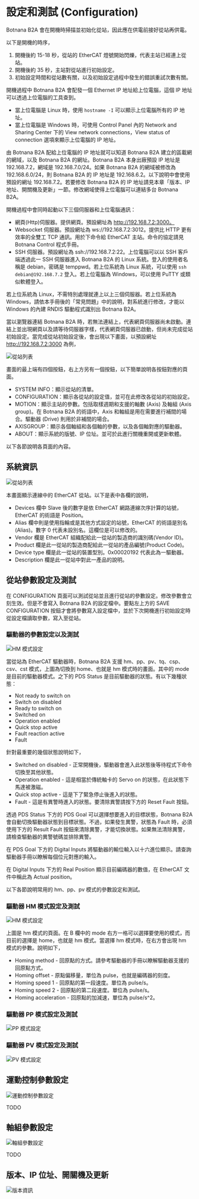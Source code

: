 # 設定和測試 (Configuration)

Botnana B2A 會在開機時掃描並初始化從站，因此應在供電前接好從站再供電。

以下是開機的時序，

1. 開機後約 15-18 秒，從站的 EtherCAT 燈號開始閃爍，代表主站已經連上從站。
2. 開機後約 35 秒，主站對從站進行初始設定。
3. 初始設定時間和從站數有關，以及初始設定過程中發生的錯誤重試次數有關。

開機過程中 Botnana B2A 會配發一個 Ethernet IP 地址給上位電腦，這個 IP 地址可以透過上位電腦的工具查到。

* 當上位電腦是 Linux 時，使用 `hostname -I` 可以顯示上位電腦所有的 IP 地址。
* 當上位電腦是 Windows 時，可使用  Control Panel 內的 Network and Sharing Center 下的 View network connections，View status of connection 選項來顯示上位電腦的 IP 地址。

由 Botnana B2A 配給上位電腦的 IP 地址就可以知道 Botnana B2A 建立的區載網的網域，以及 Botnana B2A 的網址。Botnana B2A 本身出廠預設 IP 地址是 192.168.7.2，網域是 192.168.7.0/24。如果 Botnana B2A 的網域被修改為
192.168.6.0/24，則 Botnana B2A 的 IP 地址是 192.168.6.2。以下說明中會使用預設的網址 192.168.7.2。若要修改
Botnana B2A 的 IP 地址請見本章「版本、IP 地址、開關機及更新」一節。修改網域使得上位電腦可以連結多台 Botnana B2A。

開機過程中會同時起動以下三個伺服器和上位電腦通訊：

* 網頁(Http)伺服器。提供網頁。預設網址為 http://192.168.7.2:3000。
* Websocket 伺服器。預設網址為 ws://192.168.7.2:3012。提供比 HTTP 更有效率的全雙工 TCP 通訊。用於下命令給 EtherCAT 主站。命令的協定請見 Botnana Control 程式手冊。
* SSH 伺服器。預設網址為 ssh://192.168.7.2:22。上位電腦可以以 SSH 客戶端透過此一 SSH 伺服器進入 Botnana B2A 的 Linux 系統。登入的使用者名稱是 debian，密碼是 temppwd。若上位系統為 Linux 系統，可以使用 `ssh debian@192.168.7.2` 登入。若上位電腦為 Windows，可以使用 PuTTY 或類似軟體登入。

若上位系統為 Linux，不需特別處理就連上以上三個伺服器。若上位系統為 Windows，請依本手冊後的「常見問題」中的說明，對系統進行修改，才能以 Windows 的內建 RNDIS 驅動程式識別出 Botnana B2A。

當以瀏覽器連結 Botnana B2A 時，若無法連結上，代表網頁伺服器尚未啟動。連結上並出現網頁以及請等待伺服器字樣，代表網頁伺服器已啟動，但尚未完成從站初始設定。當完成從站初始設定後，會出現以下畫面，以預設網址 http://192.168.7.2:3000 為例，

![從站列表](assets/system-info.png)

畫面的最上端有四個按鈕，右上方另有一個按鈕，以下簡單說明各按鈕對應的頁面。

* SYSTEM INFO：顯示從站的清單。
* CONFIGURATION：顯示各從站的設定值，並可在此修改各從站的初始設定。
* MOTION：顯示主站的參數。包括取樣週期和支援的軸數 (Axis) 及軸組 (Axis group)。在 Botnana B2A 的術語中，Axis 和軸組是用在需要進行補間的場合。驅動器 (Drive) 則用於非補間的場合。
* AXISGROUP：顯示各個軸組和各個軸的參數，以及各個軸對應的驅動器。
* ABOUT：顯示系統的版號、IP 位址。並可於此進行關機重開或更新軟體。

以下各節說明各頁面的內容。

## 系統資訊

![從站列表](assets/system-info.png)

本畫面顯示連線中的 EtherCAT 從站。以下是表中各欄的說明，

* Devices 欄中 Slave 後的數字是依 EtherCAT 網路連線次序計算的站號，EtherCAT 的術語是 Position。
* Alias 欄中則是使用指輪或是其他方式設定的站號，EtherCAT 的術語是別名(Alias)。數字 0 代表未設別名。這欄位是可以修改的。
* Vendor 欄是 EtherCAT 組織配給此一從站的製造商的識別碼(Vendor ID)。
* Product 欄是此一從站的製造商配給此一從站的產品編號(Product Code)。
* Device type 欄是此一從站的裝置型別。0x00020192 代表此為一驅動器。
* Description 欄是此一從站中對此一產品的說明。

## 從站參數設定及測試

在 CONFIGURATION 頁面可以測試從站並且進行從站的參數設定。修改參數會立刻生效。但是不會寫入 Botnana B2A 的設定檔中。要點左上方的 SAVE CONFIGURATION 按鈕才會將參數寫入設定檔中，並於下次開機進行初始設定時從設定檔讀取參數，寫入至從站。

### 驅動器的參數設定以及測試

![HM 模式設定](assets/configuration-hm.png)

當從站為 EtherCAT 驅動器時，Botnana B2A 支援 hm、pp、pv、tq、csp、csv、cst 模式，上圖為切換到 home、也就是 hm 模式時的畫面。其中的 mode 是目前的驅動器模式。之下的 PDS Status 是目前驅動器的狀態。有以下幾種狀態：

* Not ready to switch on
* Switch on disabled
* Ready to switch on
* Switched on
* Operation enabled
* Quick stop active
* Fault reaction active
* Fault

針對最重要的幾個狀態說明如下，

* Switched on disabled - 正常開機後，驅動器會進入此狀態後等待程式下命令切換至其他狀態。
* Operation enabled - 這是相當於傳統軸卡的 Servo on 的狀態，在此狀態下馬達被激磁。
* Quick stop active - 這是下了緊急停止後進入的狀態。
* Fault - 這是有異警時進入的狀態。要清除異警請按下方的 Reset Fault 按鈕。

透過 PDS Status 下方的 PDS Goal 可以選擇想要進入的目標狀態，Botnana B2A 會自動切換驅動器狀態到目標狀態。不過，如果發生異警，狀態為 Fault 時，必須使用下方的 Result Fault 按鈕來清除異警，才能切換狀態。如果無法清除異警，請檢查驅動器的異警號碼並排除異警。

在 PDS Goal 下方的 Digital Inputs 將驅動器的輸位輸入以十六進位顯示。請查詢驅動器手冊以瞭解每個位元對應的輸入。

在 Digital Inputs 下方的 Real Position 顯示目前編碼器的數值，在 EtherCAT 文件中稱此為 Actual position。

以下各節說明常用的 hm、pp、pv 模式的參數設定和測試。

### 驅動器 HM 模式設定及測試

![HM 模式設定](assets/configuration-hm.png)

上圖是 hm 模式的頁面。在 B 欄中的 mode 右方一格可以選擇要使用的模式，而目前的選擇是 home，也就是 hm 模式。當選擇 hm 模式時，在右方會出現 hm 模式的參數。說明如下，

* Homing method - 回原點的方式。請參考驅動器的手冊以瞭解驅動器支援的回原點方式。
* Homing offset - 原點偏移量，單位為 pulse，也就是編碼器的刻度。
* Homing speed 1 - 回原點的第一段速度。單位為 pulse/s。
* Homing speed 2 - 回原點的第二段速度。單位為 pulse/s。
* Homing acceleration - 回原點的加減速，單位為 pulse/s^2。



### 驅動器 PP 模式設定及測試

![PP 模式設定](assets/configuration-pp.png)

### 驅動器 PV 模式設定及測試

![PV 模式設定](assets/configuration-pv.png)

## 運動控制參數設定

![運動控制參數設定](assets/motion.png)

TODO

## 軸組參數設定

![軸組參數設定](assets/axis-group.png)

TODO

## 版本、IP 位址、開關機及更新

![版本資訊](assets/about.png)
